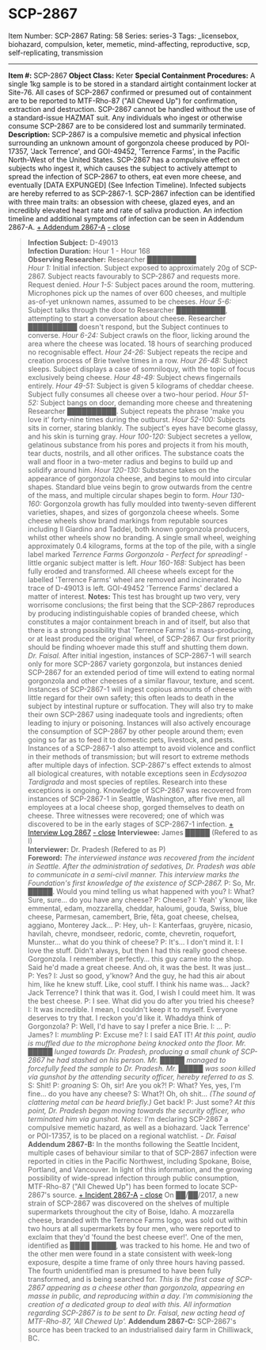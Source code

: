 # SCP-2867
Item Number: SCP-2867
Rating: 58
Series: series-3
Tags: _licensebox, biohazard, compulsion, keter, memetic, mind-affecting, reproductive, scp, self-replicating, transmission

---

**Item #:** SCP-2867
**Object Class:** Keter
**Special Containment Procedures:** A single 1kg sample is to be stored in a standard airtight containment locker at Site-76. All cases of SCP-2867 confirmed or presumed out of containment are to be reported to MTF-Rho-87 ("All Chewed Up") for confirmation, extraction and destruction. SCP-2867 cannot be handled without the use of a standard-issue HAZMAT suit. Any individuals who ingest or otherwise consume SCP-2867 are to be considered lost and summarily terminated.
**Description:** SCP-2867 is a compulsive memetic and physical infection surrounding an unknown amount of gorgonzola cheese produced by POI-17357, 'Jack Terrence', and GOI-49452, 'Terrence Farms', in the Pacific North-West of the United States. SCP-2867 has a compulsive effect on subjects who ingest it, which causes the subject to actively attempt to spread the infection of SCP-2867 to others, eat even more cheese, and eventually [DATA EXPUNGED] (See Infection Timeline). Infected subjects are hereby referred to as SCP-2867-1. SCP-2867 infection can be identified with three main traits: an obsession with cheese, glazed eyes, and an incredibly elevated heart rate and rate of saliva production. An infection timeline and additional symptoms of infection can be seen in Addendum 2867-A.
[\+ Addendum 2867-A](javascript:;)
[\- close](javascript:;)
> **Infection Subject:** D-49013  
>  **Infection Duration:** Hour 1 - Hour 168  
>  **Observing Researcher:** Researcher ██████████  
>  _Hour 1:_ Initial infection. Subject exposed to approximately 20g of SCP-2867. Subject reacts favourably to SCP-2867 and requests more. Request denied.
> _Hour 1-5:_ Subject paces around the room, muttering. Microphones pick up the names of over 600 cheeses, and multiple as-of-yet unknown names, assumed to be cheeses.
> _Hour 5-6:_ Subject talks through the door to Researcher ██████████, attempting to start a conversation about cheese. Researcher ██████████ doesn't respond, but the Subject continues to converse.
> _Hour 6-24:_ Subject crawls on the floor, licking around the area where the cheese was located. 18 hours of searching produced no recognisable effect.
> _Hour 24-26:_ Subject repeats the recipe and creation process of Brie twelve times in a row.
> _Hour 26-48:_ Subject sleeps. Subject displays a case of somniloquy, with the topic of focus exclusively being cheese.
> _Hour 48-49:_ Subject chews fingernails entirely.
> _Hour 49-51:_ Subject is given 5 kilograms of cheddar cheese. Subject fully consumes all cheese over a two-hour period.
> _Hour 51-52:_ Subject bangs on door, demanding more cheese and threatening Researcher ██████████. Subject repeats the phrase 'make you love it' forty-nine times during the outburst.
> _Hour 52-100:_ Subjects sits in corner, staring blankly. The subject's eyes have become glassy, and his skin is turning gray.
> _Hour 100-120:_ Subject secretes a yellow, gelatinous substance from his pores and projects it from his mouth, tear ducts, nostrils, and all other orifices. The substance coats the wall and floor in a two-meter radius and begins to build up and solidify around him.
> _Hour 120-130:_ Substance takes on the appearance of gorgonzola cheese, and begins to mould into circular shapes. Standard blue veins begin to grow outwards from the centre of the mass, and multiple circular shapes begin to form.
> _Hour 130-160:_ Gorgonzola growth has fully moulded into twenty-seven different varieties, shapes, and sizes of gorgonzola cheese wheels. Some cheese wheels show brand markings from reputable sources including Il Giardino and Taddei, both known gorgonzola producers, whilst other wheels show no branding. A single small wheel, weighing approximately 0.4 kilograms, forms at the top of the pile, with a single label marked _Terrence Farms Gorgonzola - Perfect for spreading!_ \- little organic subject matter is left.
> _Hour 160-168:_ Subject has been fully eroded and transformed. All cheese wheels except for the labelled 'Terrence Farms' wheel are removed and incinerated. No trace of D-49013 is left. GOI-49452 'Terrence Farms' declared a matter of interest.
> **Notes:** This test has brought up two very, very worrisome conclusions; the first being that the SCP-2867 reproduces by producing indistinguishable copies of branded cheese, which constitutes a major containment breach in and of itself, but also that there is a strong possibility that 'Terrence Farms' is mass-producing, or at least produced the original wheel, of SCP-2867. Our first priority should be finding whoever made this stuff and shutting them down. _Dr. Faisal._
After initial ingestion, instances of SCP-2867-1 will search only for more SCP-2867 variety gorgonzola, but instances denied SCP-2867 for an extended period of time will extend to eating normal gorgonzola and other cheeses of a similar flavour, texture, and scent. Instances of SCP-2867-1 will ingest copious amounts of cheese with little regard for their own safety; this often leads to death in the subject by intestinal rupture or suffocation. They will also try to make their own SCP-2867 using inadequate tools and ingredients; often leading to injury or poisoning. Instances will also actively encourage the consumption of SCP-2867 by other people around them; even going so far as to feed it to domestic pets, livestock, and pests. Instances of a SCP-2867-1 also attempt to avoid violence and conflict in their methods of transmission; but will resort to extreme methods after multiple days of infection. SCP-2867's effect extends to almost all biological creatures, with notable exceptions seen in _Ecdysozoa Tardigrada_ and most species of reptiles. Research into these exceptions is ongoing.
Knowledge of SCP-2867 was recovered from instances of SCP-2867-1 in Seattle, Washington, after five men, all employees at a local cheese shop, gorged themselves to death on cheese. Three witnesses were recovered; one of which was discovered to be in the early stages of SCP-2867-1 infection.
[\+ Interview Log 2867](javascript:;)
[\- close](javascript:;)
> **Interviewee:** James █████ (Refered to as I)  
>  **Interviewer:** Dr. Pradesh (Refered to as P)  
>  **Foreword:** _The interviewed instance was recovered from the incident in Seattle. After the administration of sedatives, Dr. Pradesh was able to communicate in a semi-civil manner. This interview marks the Foundation's first knowledge of the existence of SCP-2867._
> P: So, Mr. █████. Would you mind telling us what happened with you?
> I: What? Sure, sure… do you have any cheese?
> P: Cheese?
> I: Yeah' y'know, like emmental, edam, mozzarella, cheddar, haloumi, gouda, Swiss, blue cheese, Parmesan, camembert, Brie, fêta, goat cheese, chelsea, aggiano, Monterey Jack…
> P: Hey, uh-
> I: Kanterfaas, gruyère, nicasio, havilah, chevre, mondseer, redoric, comte, chevretin, roquefort, Munster… what do you think of cheese?
> P: It's… I don't mind it.
> I: I love the stuff. Didn't always, but then I had this really good cheese. Gorgonzola. I remember it perfectly… this guy came into the shop. Said he'd made a great cheese. And oh, it was the best. It was just…
> P: Yes?
> I: Just so good, y'know? And the guy, he had this air about him, like he knew stuff. Like, cool stuff. I think his name was… Jack? Jack Terrence? I think that was it. God, I wish I could meet him. It was the best cheese.
> P: I see. What did you do after you tried his cheese?
> I: It was incredible. I mean, I couldn't keep it to myself. Everyone deserves to try that. I reckon you'd like it. Whaddya think of Gorgonzola?
> P: Well, I'd have to say I prefer a nice Brie.
> I: …
> P: James?
> I: _mumbling_
> P: Excuse me?
> I: I said EAT IT!
> _At this point, audio is muffled due to the microphone being knocked onto the floor. Mr. █████ lunged towards Dr. Pradesh, producing a small chunk of SCP-2867 he had stashed on his person. Mr. █████ managed to forcefully feed the sample to Dr. Pradesh. Mr. █████ was soon killed via gunshot by the attending security officer, hereby referred to as S._
> S: Shit!
> P: _groaning_
> S: Oh, sir! Are you ok?!
> P: What? Yes, yes, I'm fine… do you have any cheese?
> S: What?! Oh, oh shit… _(The sound of clattering metal can be heard briefly.)_ Get back!
> P: Just some?
> _At this point, Dr. Pradesh began moving towards the security officer, who terminated him via gunshot._
> _Notes:_ I'm declaring SCP-2867 a compulsive memetic hazard, as well as a biohazard. 'Jack Terrence' or POI-17357, is to be placed on a regional watchlist. - _Dr. Faisal_
**Addendum 2867-B:** In the months following the Seattle Incident, multiple cases of behaviour similar to that of SCP-2867 infection were reported in cities in the Pacific Northwest, including Spokane, Boise, Portland, and Vancouver. In light of this information, and the growing possibility of wide-spread infection through public consumption, MTF-Rho-87 ("All Chewed Up") has been formed to locate SCP-2867's source.
[\+ Incident 2867-A](javascript:;)
[\- close](javascript:;)
On ██/██/2017, a new strain of SCP-2867 was discovered on the shelves of multiple supermarkets throughout the city of Boise, Idaho. A mozzarella cheese, branded with the Terrence Farms logo, was sold out within two hours at all supermarkets by four men, who were reported to exclaim that they'd 'found the best cheese ever!'. One of the men, identified as ████ █████, was tracked to his home. He and two of the other men were found in a state consistent with week-long exposure, despite a time frame of only three hours having passed. The fourth unidentified man is presumed to have been fully transformed, and is being searched for.
_This is the first case of SCP-2867 appearing as a cheese other than gorgonzola, appearing en masse in public, and reproducing within a day. I'm commisioning the creation of a dedicated group to deal with this. All information regarding SCP-2867 is to be sent to Dr. Faisal, new acting head of MTF-Rho-87, 'All Chewed Up'._
**Addendum 2867-C:** SCP-2867's source has been tracked to an industrialised dairy farm in Chilliwack, BC.